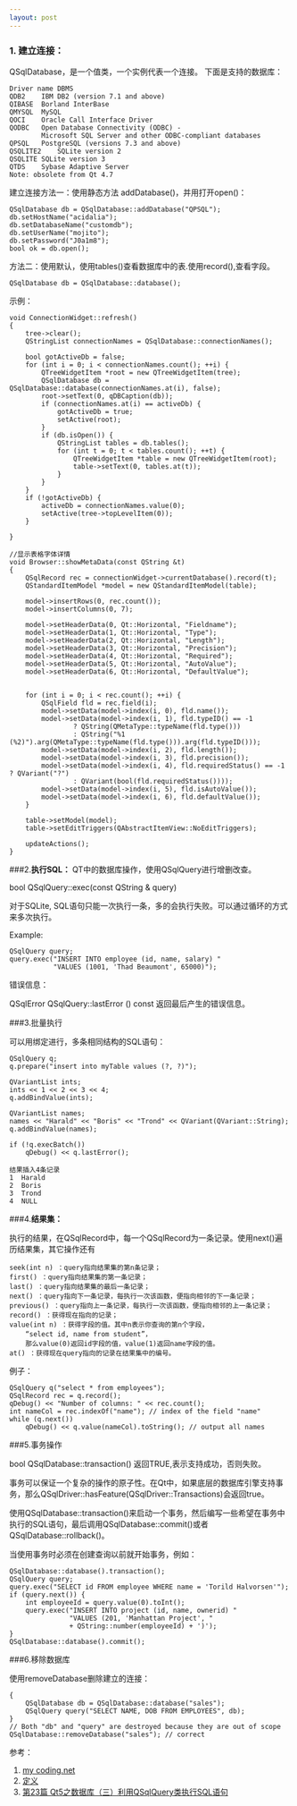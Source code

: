 ```yaml
---
layout: post
---
```



### 1. **建立连接：**

QSqlDatabase，是一个值类，一个实例代表一个连接。
下面是支持的数据库：

	Driver name	DBMS
	QDB2	IBM DB2 (version 7.1 and above)
	QIBASE	Borland InterBase
	QMYSQL	MySQL
	QOCI	Oracle Call Interface Driver
	QODBC	Open Database Connectivity (ODBC) - 
			Microsoft SQL Server and other ODBC-compliant databases
	QPSQL	PostgreSQL (versions 7.3 and above)
	QSQLITE2	SQLite version 2
	QSQLITE	SQLite version 3
	QTDS	Sybase Adaptive Server
	Note: obsolete from Qt 4.7

建立连接方法一：使用静态方法 addDatabase()，并用打开open()：

	QSqlDatabase db = QSqlDatabase::addDatabase("QPSQL");
    db.setHostName("acidalia");
    db.setDatabaseName("customdb");
    db.setUserName("mojito");
    db.setPassword("J0a1m8");
    bool ok = db.open();

方法二：使用默认，使用tables()查看数据库中的表.使用record(),查看字段。

	QSqlDatabase db = QSqlDatabase::database();

示例：

	void ConnectionWidget::refresh()
	{
	    tree->clear();
	    QStringList connectionNames = QSqlDatabase::connectionNames();
	
	    bool gotActiveDb = false;
	    for (int i = 0; i < connectionNames.count(); ++i) {
	        QTreeWidgetItem *root = new QTreeWidgetItem(tree);
	        QSqlDatabase db = QSqlDatabase::database(connectionNames.at(i), false);
	        root->setText(0, qDBCaption(db));
	        if (connectionNames.at(i) == activeDb) {
	            gotActiveDb = true;
	            setActive(root);
	        }
	        if (db.isOpen()) {
	            QStringList tables = db.tables();
	            for (int t = 0; t < tables.count(); ++t) {
	                QTreeWidgetItem *table = new QTreeWidgetItem(root);
	                table->setText(0, tables.at(t));
	            }
	        }
	    }
	    if (!gotActiveDb) {
	        activeDb = connectionNames.value(0);
	        setActive(tree->topLevelItem(0));
	    }
	
	}

	//显示表格字体详情
	void Browser::showMetaData(const QString &t)
	{
	    QSqlRecord rec = connectionWidget->currentDatabase().record(t);
	    QStandardItemModel *model = new QStandardItemModel(table);
	
	    model->insertRows(0, rec.count());
	    model->insertColumns(0, 7);
	
	    model->setHeaderData(0, Qt::Horizontal, "Fieldname");
	    model->setHeaderData(1, Qt::Horizontal, "Type");
	    model->setHeaderData(2, Qt::Horizontal, "Length");
	    model->setHeaderData(3, Qt::Horizontal, "Precision");
	    model->setHeaderData(4, Qt::Horizontal, "Required");
	    model->setHeaderData(5, Qt::Horizontal, "AutoValue");
	    model->setHeaderData(6, Qt::Horizontal, "DefaultValue");
	
	
	    for (int i = 0; i < rec.count(); ++i) {
	        QSqlField fld = rec.field(i);
	        model->setData(model->index(i, 0), fld.name());
	        model->setData(model->index(i, 1), fld.typeID() == -1
	                ? QString(QMetaType::typeName(fld.type()))
	                : QString("%1 (%2)").arg(QMetaType::typeName(fld.type())).arg(fld.typeID()));
	        model->setData(model->index(i, 2), fld.length());
	        model->setData(model->index(i, 3), fld.precision());
	        model->setData(model->index(i, 4), fld.requiredStatus() == -1 ? QVariant("?")
	                : QVariant(bool(fld.requiredStatus())));
	        model->setData(model->index(i, 5), fld.isAutoValue());
	        model->setData(model->index(i, 6), fld.defaultValue());
	    }
	
	    table->setModel(model);
	    table->setEditTriggers(QAbstractItemView::NoEditTriggers);
	
	    updateActions();
	}


###2.**执行SQL：**
QT中的数据库操作，使用QSqlQuery进行增删改查。

bool QSqlQuery::exec(const QString & query)

对于SQLite, SQL语句只能一次执行一条，多的会执行失败。可以通过循环的方式来多次执行。

Example:

    QSqlQuery query;
    query.exec("INSERT INTO employee (id, name, salary) "
               "VALUES (1001, 'Thad Beaumont', 65000)");

错误信息：

QSqlError QSqlQuery::lastError () const
返回最后产生的错误信息。

###3.批量执行

可以用绑定进行，多条相同结构的SQL语句：

	QSqlQuery q;
	q.prepare("insert into myTable values (?, ?)");
	
	QVariantList ints;
	ints << 1 << 2 << 3 << 4;
	q.addBindValue(ints);
	
	QVariantList names;
	names << "Harald" << "Boris" << "Trond" << QVariant(QVariant::String);
	q.addBindValue(names);
	
	if (!q.execBatch())
	    qDebug() << q.lastError();

	结果插入4条记录
	1  Harald
	2  Boris
	3  Trond
	4  NULL

###4.**结果集：**

执行的结果，在QSqlRecord中，每一个QSqlRecord为一条记录。使用next()遍历结果集，其它操作还有

>
	seek(int n) ：query指向结果集的第n条记录；
	first() ：query指向结果集的第一条记录；
	last() ：query指向结果集的最后一条记录；
	next() ：query指向下一条记录，每执行一次该函数，便指向相邻的下一条记录；
	previous() ：query指向上一条记录，每执行一次该函数，便指向相邻的上一条记录；
	record() ：获得现在指向的记录；
	value(int n) ：获得字段的值。其中n表示你查询的第n个字段，
		“select id, name from student”，
		那么value(0)返回id字段的值，value(1)返回name字段的值。
	at() ：获得现在query指向的记录在结果集中的编号。

例子：

	QSqlQuery q("select * from employees");
	QSqlRecord rec = q.record();
	qDebug() << "Number of columns: " << rec.count();
	int nameCol = rec.indexOf("name"); // index of the field "name"
	while (q.next())
	    qDebug() << q.value(nameCol).toString(); // output all names

###5.事务操作

bool QSqlDatabase::transaction()
返回TRUE,表示支持成功，否则失败。

事务可以保证一个复杂的操作的原子性。在Qt中，如果底层的数据库引擎支持事务，那么QSqlDriver::hasFeature(QSqlDriver::Transactions)会返回true。

使用QSqlDatabase::transaction()来启动一个事务，然后编写一些希望在事务中执行的SQL语句，最后调用QSqlDatabase::commit()或者QSqlDatabase::rollback()。

当使用事务时必须在创建查询以前就开始事务，例如：

	QSqlDatabase::database().transaction();
	QSqlQuery query;
	query.exec("SELECT id FROM employee WHERE name = 'Torild Halvorsen'");
	if (query.next()) {
	    int employeeId = query.value(0).toInt();
	    query.exec("INSERT INTO project (id, name, ownerid) "
	               "VALUES (201, 'Manhattan Project', "
	               + QString::number(employeeId) + ')');
	}
	QSqlDatabase::database().commit();


###6.移除数据库

使用removeDatabase删除建立的连接：

	{
	    QSqlDatabase db = QSqlDatabase::database("sales");
	    QSqlQuery query("SELECT NAME, DOB FROM EMPLOYEES", db);
	}
	// Both "db" and "query" are destroyed because they are out of scope
	QSqlDatabase::removeDatabase("sales"); // correct



参考：

1. [my coding.net](http://zhwa3232.coding.me/baibingqianlan.github.io/)
2. [定义]({{site.baseurl}}/assets/2018-10-16/3.bmp)
4. [第23篇 Qt5之数据库（三）利用QSqlQuery类执行SQL语句](http://www.qter.org/forum.php?mod=viewthread&tid=6448)


